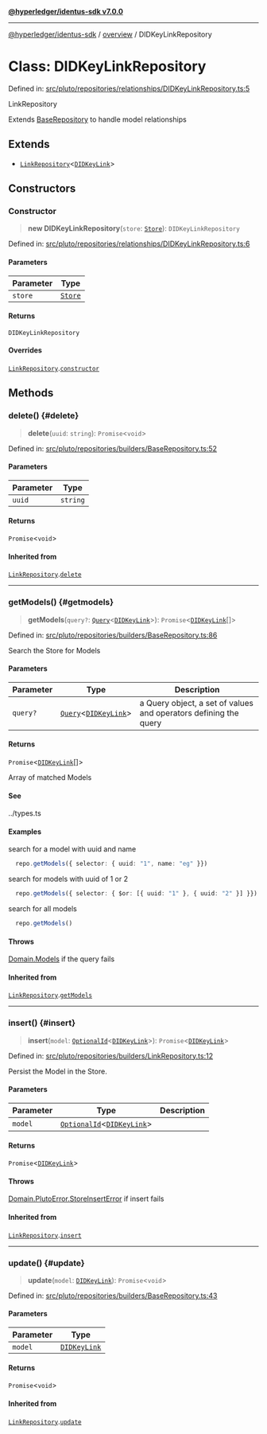 [**@hyperledger/identus-sdk v7.0.0**](../../README.md)

***

[@hyperledger/identus-sdk](../../README.md) / [overview](../README.md) / DIDKeyLinkRepository

# Class: DIDKeyLinkRepository

Defined in: [src/pluto/repositories/relationships/DIDKeyLinkRepository.ts:5](https://github.com/hyperledger/identus-edge-agent-sdk-ts/blob/96423ee84b124a31ce63036d9d623d1cb73a13c2/src/pluto/repositories/relationships/DIDKeyLinkRepository.ts#L5)

LinkRepository

Extends [BaseRepository](BaseRepository.md) to handle model relationships

## Extends

- [`LinkRepository`](LinkRepository.md)\<[`DIDKeyLink`](../interfaces/DIDKeyLink.md)\>

## Constructors

### Constructor

> **new DIDKeyLinkRepository**(`store`: [`Store`](../namespaces/Pluto/interfaces/Store.md)): `DIDKeyLinkRepository`

Defined in: [src/pluto/repositories/relationships/DIDKeyLinkRepository.ts:6](https://github.com/hyperledger/identus-edge-agent-sdk-ts/blob/96423ee84b124a31ce63036d9d623d1cb73a13c2/src/pluto/repositories/relationships/DIDKeyLinkRepository.ts#L6)

#### Parameters

| Parameter | Type |
| ------ | ------ |
| `store` | [`Store`](../namespaces/Pluto/interfaces/Store.md) |

#### Returns

`DIDKeyLinkRepository`

#### Overrides

[`LinkRepository`](LinkRepository.md).[`constructor`](LinkRepository.md#constructor)

## Methods

### delete() {#delete}

> **delete**(`uuid`: `string`): `Promise`\<`void`\>

Defined in: [src/pluto/repositories/builders/BaseRepository.ts:52](https://github.com/hyperledger/identus-edge-agent-sdk-ts/blob/96423ee84b124a31ce63036d9d623d1cb73a13c2/src/pluto/repositories/builders/BaseRepository.ts#L52)

#### Parameters

| Parameter | Type |
| ------ | ------ |
| `uuid` | `string` |

#### Returns

`Promise`\<`void`\>

#### Inherited from

[`LinkRepository`](LinkRepository.md).[`delete`](LinkRepository.md#delete)

***

### getModels() {#getmodels}

> **getModels**(`query?`: [`Query`](../type-aliases/Query.md)\<[`DIDKeyLink`](../interfaces/DIDKeyLink.md)\>): `Promise`\<[`DIDKeyLink`](../interfaces/DIDKeyLink.md)[]\>

Defined in: [src/pluto/repositories/builders/BaseRepository.ts:86](https://github.com/hyperledger/identus-edge-agent-sdk-ts/blob/96423ee84b124a31ce63036d9d623d1cb73a13c2/src/pluto/repositories/builders/BaseRepository.ts#L86)

Search the Store for Models

#### Parameters

| Parameter | Type | Description |
| ------ | ------ | ------ |
| `query?` | [`Query`](../type-aliases/Query.md)\<[`DIDKeyLink`](../interfaces/DIDKeyLink.md)\> | a Query object, a set of values and operators defining the query |

#### Returns

`Promise`\<[`DIDKeyLink`](../interfaces/DIDKeyLink.md)[]\>

Array of matched Models

#### See

../types.ts

#### Examples

search for a model with uuid and name
```ts
  repo.getModels({ selector: { uuid: "1", name: "eg" }})
```

search for models with uuid of 1 or 2
```ts
  repo.getModels({ selector: { $or: [{ uuid: "1" }, { uuid: "2" }] }})
```

search for all models
```ts
  repo.getModels()
```

#### Throws

[Domain.Models](../namespaces/Domain/namespaces/Models/README.md) if the query fails

#### Inherited from

[`LinkRepository`](LinkRepository.md).[`getModels`](LinkRepository.md#getmodels)

***

### insert() {#insert}

> **insert**(`model`: [`OptionalId`](../type-aliases/OptionalId.md)\<[`DIDKeyLink`](../interfaces/DIDKeyLink.md)\>): `Promise`\<[`DIDKeyLink`](../interfaces/DIDKeyLink.md)\>

Defined in: [src/pluto/repositories/builders/LinkRepository.ts:12](https://github.com/hyperledger/identus-edge-agent-sdk-ts/blob/96423ee84b124a31ce63036d9d623d1cb73a13c2/src/pluto/repositories/builders/LinkRepository.ts#L12)

Persist the Model in the Store.

#### Parameters

| Parameter | Type | Description |
| ------ | ------ | ------ |
| `model` | [`OptionalId`](../type-aliases/OptionalId.md)\<[`DIDKeyLink`](../interfaces/DIDKeyLink.md)\> |  |

#### Returns

`Promise`\<[`DIDKeyLink`](../interfaces/DIDKeyLink.md)\>

#### Throws

[Domain.PlutoError.StoreInsertError](../namespaces/Domain/namespaces/PlutoError/classes/StoreInsertError.md) if insert fails

#### Inherited from

[`LinkRepository`](LinkRepository.md).[`insert`](LinkRepository.md#insert)

***

### update() {#update}

> **update**(`model`: [`DIDKeyLink`](../interfaces/DIDKeyLink.md)): `Promise`\<`void`\>

Defined in: [src/pluto/repositories/builders/BaseRepository.ts:43](https://github.com/hyperledger/identus-edge-agent-sdk-ts/blob/96423ee84b124a31ce63036d9d623d1cb73a13c2/src/pluto/repositories/builders/BaseRepository.ts#L43)

#### Parameters

| Parameter | Type |
| ------ | ------ |
| `model` | [`DIDKeyLink`](../interfaces/DIDKeyLink.md) |

#### Returns

`Promise`\<`void`\>

#### Inherited from

[`LinkRepository`](LinkRepository.md).[`update`](LinkRepository.md#update)
